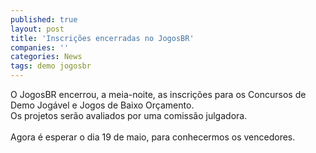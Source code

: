 ```yaml
---
published: true
layout: post
title: 'Inscrições encerradas no JogosBR'
companies: ''
categories: News
tags: demo jogosbr
---
```

O JogosBR
 encerrou, a meia-noite, as inscrições para os Concursos de Demo Jogável e Jogos de Baixo Orçamento.<br />Os projetos serão avaliados por uma comissão julgadora.<br /><br />Agora é esperar o dia 19 de maio, para conhecermos os vencedores.
